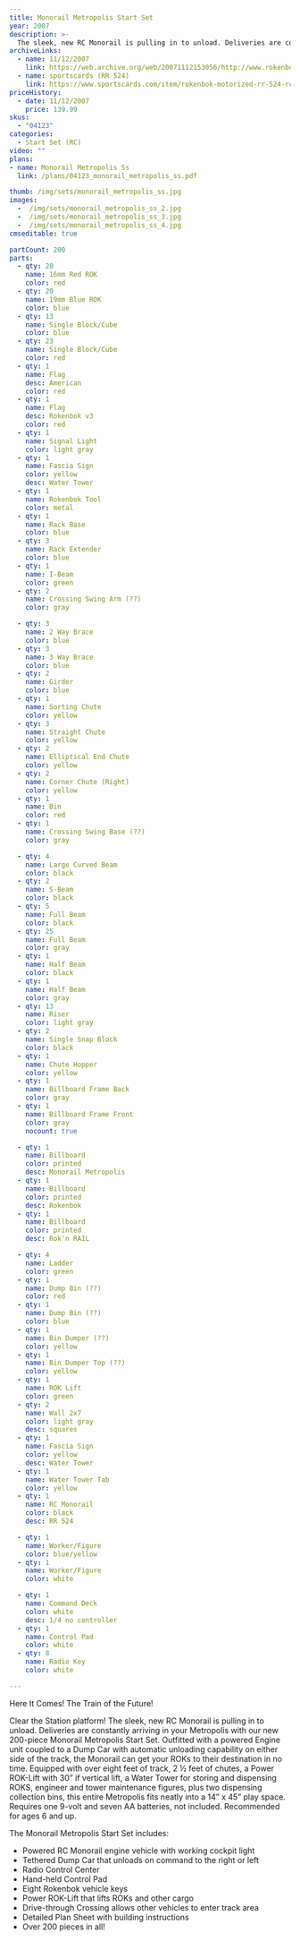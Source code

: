 ```yaml
---
title: Monorail Metropolis Start Set
year: 2007
description: >-
  The sleek, new RC Monorail is pulling in to unload. Deliveries are constantly arriving in your Metropolis. Outfitted with a powered Engine unit coupled to a Dump Car with automatic unloading capability on either side of the track, the Monorail can get your ROKs to their destination in no time.
archiveLinks:
  - name: 11/12/2007
    link: https://web.archive.org/web/20071112153056/http://www.rokenbok.com/catalog/04123_pd_ss_mmetropolis.html
  - name: sportscards (RR 524)
    link: https://www.sportscards.com/item/rokenbok-motorized-rr-524-rc-monorail-train/283055394881/
priceHistory:
  - date: 11/12/2007
    price: 139.99
skus:
  - "04123"
categories:
  - Start Set (RC)
video: ""
plans:
- name: Monorail Metropolis Ss
  link: /plans/04123_monorail_metropolis_ss.pdf

thumb: /img/sets/monorail_metropolis_ss.jpg
images:
  -  /img/sets/monorail_metropolis_ss_2.jpg
  -  /img/sets/monorail_metropolis_ss_3.jpg
  -  /img/sets/monorail_metropolis_ss_4.jpg
cmseditable: true

partCount: 200
parts:
  - qty: 20
    name: 16mm Red ROK
    color: red
  - qty: 20
    name: 19mm Blue ROK
    color: blue
  - qty: 13
    name: Single Block/Cube
    color: blue
  - qty: 23
    name: Single Block/Cube
    color: red
  - qty: 1
    name: Flag
    desc: American
    color: red
  - qty: 1
    name: Flag
    desc: Rokenbok v3
    color: red
  - qty: 1
    name: Signal Light
    color: light gray
  - qty: 1
    name: Fascia Sign
    color: yellow
    desc: Water Tower
  - qty: 1
    name: Rokenbok Tool
    color: metal
  - qty: 1
    name: Rack Base
    color: blue
  - qty: 3
    name: Rack Extender
    color: blue
  - qty: 1
    name: I-Beam
    color: green
  - qty: 2
    name: Crossing Swing Arm (??)
    color: gray

  - qty: 3
    name: 2 Way Brace
    color: blue
  - qty: 3
    name: 3 Way Brace
    color: blue
  - qty: 2
    name: Girder
    color: blue
  - qty: 1
    name: Sorting Chute
    color: yellow
  - qty: 3
    name: Straight Chute
    color: yellow
  - qty: 2
    name: Elliptical End Chute
    color: yellow
  - qty: 2
    name: Corner Chute (Right)
    color: yellow
  - qty: 1
    name: Bin
    color: red
  - qty: 1
    name: Crossing Swing Base (??)
    color: gray

  - qty: 4
    name: Large Curved Beam
    color: black
  - qty: 2
    name: S-Beam
    color: black
  - qty: 5
    name: Full Beam
    color: black
  - qty: 25
    name: Full Beam
    color: gray
  - qty: 1
    name: Half Beam
    color: black
  - qty: 1
    name: Half Beam
    color: gray
  - qty: 13
    name: Riser
    color: light gray
  - qty: 2
    name: Single Snap Block
    color: black
  - qty: 1
    name: Chute Hopper
    color: yellow
  - qty: 1
    name: Billboard Frame Back
    color: gray
  - qty: 1
    name: Billboard Frame Front
    color: gray
    nocount: true

  - qty: 1
    name: Billboard
    color: printed
    desc: Monorail Metropolis
  - qty: 1
    name: Billboard
    color: printed
    desc: Rokenbok
  - qty: 1
    name: Billboard
    color: printed
    desc: Rok'n RAIL

  - qty: 4
    name: Ladder
    color: green
  - qty: 1
    name: Dump Bin (??)
    color: red
  - qty: 1
    name: Dump Bin (??)
    color: blue
  - qty: 1
    name: Bin Dumper (??)
    color: yellow
  - qty: 1
    name: Bin Dumper Top (??)
    color: yellow
  - qty: 1
    name: ROK Lift
    color: green
  - qty: 2
    name: Wall 2x7
    color: light gray
    desc: squares
  - qty: 1
    name: Fascia Sign
    color: yellow
    desc: Water Tower
  - qty: 1
    name: Water Tower Tab
    color: yellow
  - qty: 1
    name: RC Monorail
    color: black
    desc: RR 524

  - qty: 1
    name: Worker/Figure
    color: blue/yellow
  - qty: 1
    name: Worker/Figure
    color: white

  - qty: 1
    name: Command Deck
    color: white
    desc: 1/4 no controller
  - qty: 1
    name: Control Pad
    color: white
  - qty: 8
    name: Radio Key
    color: white

---
```

Here It Comes! The Train of the Future!

Clear the Station platform! The sleek, new RC Monorail is pulling in to unload. Deliveries are constantly arriving in your Metropolis with our new 200-piece Monorail Metropolis Start Set. Outfitted with a powered Engine unit coupled to a Dump Car with automatic unloading capability on either side of the track, the Monorail can get your ROKs to their destination in no time. Equipped with over eight feet of track, 2 ½ feet of chutes, a Power ROK-Lift with 30” if vertical lift, a Water Tower for storing and dispensing ROKS, engineer and tower maintenance figures, plus two dispensing collection bins, this entire Metropolis fits neatly into a 14” x 45” play space. Requires one 9-volt and seven AA batteries, not included. Recommended for ages 6 and up.

The Monorail Metropolis Start Set includes:
- Powered RC Monorail engine vehicle with working cockpit light
- Tethered Dump Car that unloads on command to the right or left
- Radio Control Center
- Hand-held Control Pad
- Eight Rokenbok vehicle keys
- Power ROK-Lift that lifts ROKs and other cargo
- Drive-through Crossing allows other vehicles to enter track area
- Detailed Plan Sheet with building instructions
- Over 200 pieces in all!
